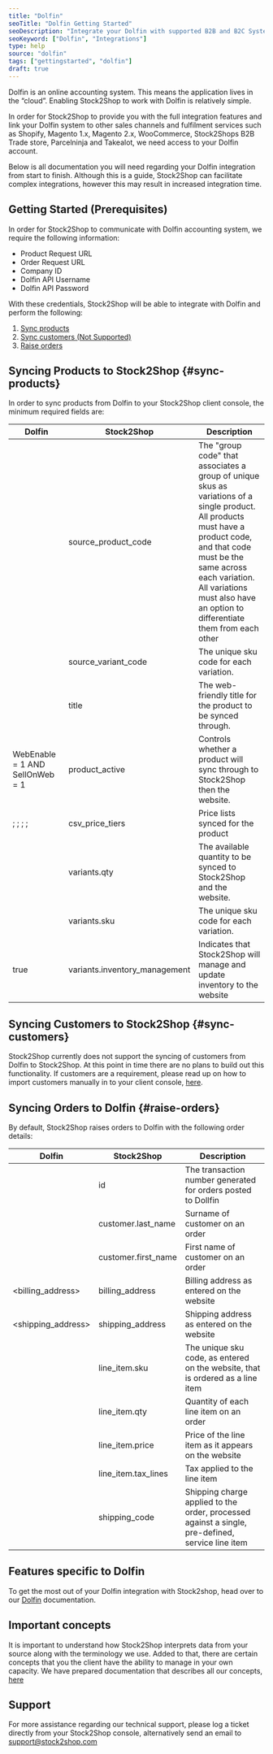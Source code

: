 ```yaml
---
title: "Dolfin"
seoTitle: "Dolfin Getting Started"
seoDescription: "Integrate your Dolfin with supported B2B and B2C Systems through Stock2Shop"
seoKeyword: ["Dolfin", "Integrations"]
type: help
source: "dolfin"
tags: ["gettingstarted", "dolfin"]
draft: true
---
```


Dolfin is an online accounting system. 
This means the application lives in the “cloud”. 
Enabling Stock2Shop to work with 
Dolfin is relatively simple. 

In order for Stock2Shop to 
provide you with the full integration features and link your Dolfin system 
to other sales channels and fulfilment services such as 
Shopify, Magento 1.x, Magento 2.x, WooCommerce, Stock2Shops B2B Trade store, 
Parcelninja and Takealot, we need access to your Dolfin account.

Below is all documentation you will need regarding your Dolfin integration from start to finish.
Although this is a guide, Stock2Shop can facilitate complex integrations, however this may result in increased integration time.

## Getting Started (Prerequisites)
In order for Stock2Shop to communicate with Dolfin accounting system, 
we require the following information:

- Product Request URL
- Order Request URL
- Company ID
- Dolfin API Username
- Dolfin API Password

With these credentials, Stock2Shop will be able to integrate with 
Dolfin and perform the following:

1. [Sync products](#sync-products) 
2. [Sync customers (Not Supported)](#sync-customers) 
3. [Raise orders](#raise-orders) 

## Syncing Products to Stock2Shop {#sync-products}
In order to sync products from Dolfin to your Stock2Shop client console, 
the minimum required fields are:


| Dolfin                                  | Stock2Shop                     | Description                                                                                                                                                                                                                                                                 |
| --------------------------------------- | ------------------------------ | --------------------------------------------------------------------------------------------------------------------------------------------------------------------------------------------------------------------------------------------------------------------------- |
| <Prod>                                  | source_product_code            | The "group code" that associates a group of unique skus as variations of a single product.<br>All products must have a product code, and that code must be the same across each variation.<br>All variations must also have an option to differentiate them from each other |
| <SKU>                                   | source_variant_code            | The unique sku code for each variation.                                                                                                                                                                                                                                     |
| <WebName>                               | title                          | The web-friendly title for the product to be synced through.                                                                                                                                                                                                                |
| WebEnable = 1 AND SellOnWeb = 1         | product_active                 | Controls whether a product will sync through to Stock2Shop then the website.                                                                                                                                                                                                |
| <SP>; <SP2>; <SP3>; <SP4>; <PromoPrice> | csv_price_tiers                | Price lists synced for the product                                                                                                                                                                                                                                          |
| <SOH>                                   | variants.qty                   | The available quantity to be synced to Stock2Shop and the website.                                                                                                                                                                                                          |
| <SKU>                                   | variants.sku                   | The unique sku code for each variation.                                                                                                                                                                                                                                     |
| true                                    | variants.inventory_management  | Indicates that Stock2Shop will manage and update inventory to the website                                                                                                                                                                                                   |



## Syncing Customers to Stock2Shop  {#sync-customers}
Stock2Shop currently does not support the syncing of customers from Dolfin to Stock2Shop.
At this point in time there are no plans to build out this functionality. 
If customers are a requirement, please read up on how to import customers manually in to your client console, [here](/help/how-it-works-customer-import "Manually import customers into Stock2Shop").
 
## Syncing Orders to Dolfin {#raise-orders}
By default, Stock2Shop raises orders to Dolfin with the following order details:

| Dolfin              | Stock2Shop            | Description                                                                                      |
| ------------------- | --------------------- | ------------------------------------------------------------------------------------------------ |
| <TransactionNumber> | id                    | The transaction number generated for orders posted to Dollfin                                    |
| <CSCustomerSurname> | customer.last_name    | Surname of customer on an order                                                                  |
| <CSCustomerName>    | customer.first_name   | First name of customer on an order                                                               |
| <billing_address>   | billing_address       | Billing address as entered on the website                                                        |
| <shipping_address>  | shipping_address      | Shipping address as entered on the website                                                       |
| <SKUCode>           | line_item.sku         | The unique sku code, as entered on the website, that is ordered as a line item                   |
| <SaleQty>           | line_item.qty         | Quantity of each line item on an order                                                           |
| <NetAmtStoreInc>    | line_item.price       | Price of the line item as it appears on the website                                              |
| <TaxAmtStore>       | line_item.tax_lines   | Tax applied to the line item                                                                     |
| <SKUCode>           | shipping_code         | Shipping charge applied to the order, processed against a single, pre-defined, service line item |


## Features specific to Dolfin
To get the most out of your Dolfin integration with Stock2shop, 
head over to our [Dolfin](/help/features-dolfin "Dolfin features") documentation.


## Important concepts 
It is important to understand how Stock2Shop interprets data from your source 
along with the terminology we use. Added to that, there are certain concepts that you 
the client have the ability to manage in your own capacity. We have prepared 
documentation that describes all our concepts, [here](/help/how-it-works "How it works")

## Support
For more assistance regarding our technical support, please log a ticket
directly from your Stock2Shop console, alternatively send an email to support@stock2shop.com
